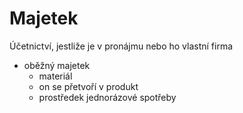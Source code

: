 # Majetek
Účetnictví, jestliže je v pronájmu nebo ho vlastní firma

- oběžný majetek
	- materiál
	- on se přetvoří v produkt
	- prostředek jednorázové spotřeby
